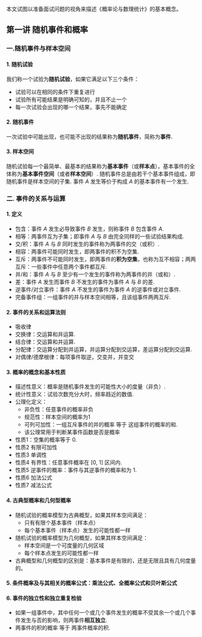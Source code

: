 本文试图以准备面试问题的视角来描述《概率论与数理统计》的基本概念。

## 第一讲 随机事件和概率

### 一.随机事件与样本空间

#### 1. 随机试验

我们称一个试验为**随机试验**，如果它满足以下三个条件：

- 试验可以在相同的条件下重复进行
- 试验所有可能结果是明确可知的，并且不止一个
- 每一次试验会出现的哪一个结果，事先不能确定

#### 2. 随机事件

一次试验中可能出现，也可能不出现的结果称为**随机事件**，简称为**事件**.

#### 3. 样本空间

随机试验每一个最简单、最基本的结果称为**基本事件**（或**样本点**），基本事件的全体称为**基本事件空间**（或者**样本空间**）. 随机事件总是由若干个基本事件组成，即随机事件是样本空间的子集. 事件 $A$ 发生等价于构成 $A$ 的基本事件有一个发生.

### 二. 事件的关系与运算

#### 1. 定义

- 包含：事件 $A$ 发生必导致事件 $B$ 发生，则称事件 $B$ 包含事件 $A$.
- 相等：两事件互为子集；即事件 $A$ 与 $B$ 由完全同样的一些试验结果构成.
- 交/积：事件 $A$ 与 $B$ 同时发生的事件称为两事件的交（或积）.
- 相容：两事件可能同时发生，即两事件的积不为空集.
- 互斥：两事件不可能同时发生，即两事件的**积为空集**，也称为互不相容；两两互斥：一些事件中任意两个事件都互斥.
- 并/和：事件 $A$ 与 $B$ 至少有一个发生的事件称为两事件的并（或和）.
- 差：事件 $A$ 发生而事件 $B$ 不发生的事件为事件 $A$ 与 $B$ 的差.
- 逆事件/对立事件：事件 $A$ 不发生的事件为事件 $A$ 的逆事件或对立事件.
- 完备事件组：一组事件的并与样本空间相等，且该组事件两两互斥.

#### 2. 事件的关系和运算法则

- 吸收律
- 交换律：交运算和并运算.
- 结合律：交运算和并运算.
- 分配律：交运算分配到并运算，并运算分配到交运算，差运算分配到交运算.
- 对偶律/德摩根律：每项事件取逆，交变并，并变交

#### 3. 概率的概念和基本性质

- 描述性意义：概率是随机事件发生的可能性大小的度量（非负）.
- 统计性意义：试验次数充分大时，频率趋近的数值.
- 公理化定义：
  - 非负性：任意事件的概率非负
  - 规范性：样本空间的概率为1
  - 可列可加性：一组互斥事件的并的概率 等于 这组事件的概率的和.
  - 该公理常用于判断某事件函数是否是概率
- 性质1：空集的概率等于 0.
- 性质2 有限可加性
- 性质3 单调性
- 性质4 有界性：任意事件概率在 [0, 1] 区间内.
- 性质5 逆事件的概率：事件与其逆事件的概率和为 1.
- 性质6 加法公式
- 性质7 减法公式

#### 4. 古典型概率和几何型概率

- 随机试验的概率模型为古典概型，如果其样本空间满足：
  - 只有有限个基本事件（样本点）
  - 每个基本事件（样本点）发生的可能性都一样
- 随机试验的概率模型为几何概型，如果其样本空间满足：
  - 样本空间是一个可度量的几何区域
  - 每个样本点发生的可能性都一样
- 古典概型和几何概型的区别是：基本事件是有限的，还是无限且具有几何度量的。

#### 5. 条件概率及与其相关的概率公式：乘法公式、全概率公式和贝叶斯公式



#### 6. 事件的独立性和独立重复检验

- 如果一组事件中，其中任何一个或几个事件发生的概率不受其余一个或几个事件发生与否的影响，则两事件**相互独立**. 
- 两事件的积的概率 等于 两事件概率的积.